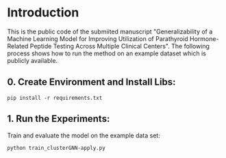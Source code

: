 # Introduction

This is the public code of the submiited manuscript "Generalizability of a Machine Learning Model for Improving Utilization of Parathyroid Hormone-Related Peptide Testing Across Multiple Clinical Centers".
The following process shows how to run the method on an example dataset which is publicly available.

## 0. Create Environment and Install Libs:
```
pip install -r requirements.txt
```

## 1. Run the Experiments:
Train and evaluate the model on the example data set:
```
python train_clusterGNN-apply.py
```

